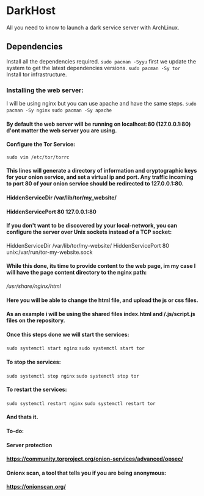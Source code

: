 # DarkHost
All you need to know to launch a dark service server with ArchLinux.

## Dependencies
Install all the dependencies required.
```sudo pacman -Syyu``` first we update the system to get the latest dependencies versions.
```sudo pacman -Sy tor ``` Install tor infrastructure.

### Installing the web server:
I will be using nginx but you can use apache and have the same steps.
```sudo pacman -Sy nginx```
```sudo pacman -Sy apache```
#### By default the web server will be running on localhost:80 (127.0.0.1:80) d'ont matter the web server you are using.
#### Configure the Tor Service:
```sudo vim /etc/tor/torrc```
#### This lines will generate a directory of information and cryptographic keys for your onion service, and set a virtual ip and port. Any traffic incoming to port 80 of your onion service should be redirected to 127.0.0.1:80.
 #### HiddenServiceDir /var/lib/tor/my_website/
 #### HiddenServicePort 80 127.0.0.1:80

#### If you don't want to be discovered by your local-network, you can configure the server over Unix sockets instead of a TCP socket:
 HiddenServiceDir /var/lib/tor/my-website/
 HiddenServicePort 80 unix:/var/run/tor-my-website.sock

#### While this done, its time to provide content to the web page, im my case I will have the page content directory to the nginx path:
*/usr/share/nginx/html*
#### Here you will be able to change the html file, and upload the js or css files.
#### As an example i will be using the shared files index.html and /.js/script.js files on the repository.
#### Once this steps done we will start the services:
```sudo systemctl start nginx```
```sudo systemctl start tor```
#### To stop the services:
```sudo systemctl stop nginx```
```sudo systemctl stop tor```
#### To restart the services:
```sudo systemctl restart nginx```
```sudo systemctl restart tor```
#### And thats it.

#### To-do:
#### Server protection
#### https://community.torproject.org/onion-services/advanced/opsec/
#### Onionx scan, a tool that tells you if you are being anonymous:
#### https://onionscan.org/

